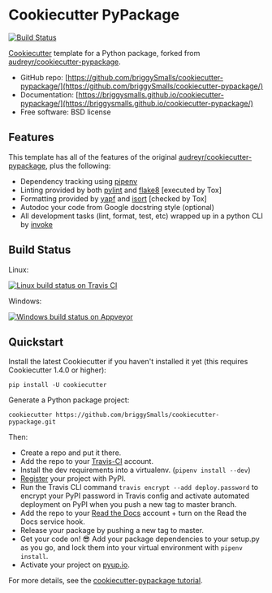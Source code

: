 # Cookiecutter PyPackage

[![Build Status](https://travis-ci.org/briggySmalls/cookiecutter-pypackage.svg?branch=master)](https://travis-ci.org/briggySmalls/cookiecutter-pypackage)

[Cookiecutter] template for a Python package, forked from [audreyr/cookiecutter-pypackage].

- GitHub repo: [https://github.com/briggySmalls/cookiecutter-pypackage/](https://github.com/briggySmalls/cookiecutter-pypackage/)
- Documentation: [https://briggysmalls.github.io/cookiecutter-pypackage/](https://briggysmalls.github.io/cookiecutter-pypackage/)
- Free software: BSD license

## Features

This template has all of the features of the original [audreyr/cookiecutter-pypackage], plus the following:

- Dependency tracking using [pipenv]
- Linting provided by both [pylint] and [flake8] [executed by Tox]
- Formatting provided by [yapf] and [isort] [checked by Tox]
- Autodoc your code from Google docstring style (optional)
- All development tasks (lint, format, test, etc) wrapped up in a python CLI by [invoke]

## Build Status

Linux:

[![Linux build status on Travis CI](https://img.shields.io/travis/briggySmalls/cookiecutter-pypackage.svg)](https://travis-ci.org/briggySmalls/cookiecutter-pypackage)

Windows:

[![Windows build status on Appveyor](https://ci.appveyor.com/api/projects/status/github/briggySmalls/cookiecutter-pypackage?branch=master&svg=true)](https://ci.appveyor.com/project/briggySmalls/cookiecutter-pypackage/branch/master)

## Quickstart

Install the latest Cookiecutter if you haven't installed it yet (this requires
Cookiecutter 1.4.0 or higher):

```console
pip install -U cookiecutter
```

Generate a Python package project:

```console
cookiecutter https://github.com/briggySmalls/cookiecutter-pypackage.git
```

Then:

- Create a repo and put it there.
- Add the repo to your [Travis-CI] account.
- Install the dev requirements into a virtualenv. (`pipenv install --dev`)
- [Register] your project with PyPI.
- Run the Travis CLI command `travis encrypt --add deploy.password` to encrypt your PyPI password in Travis config
  and activate automated deployment on PyPI when you push a new tag to master branch.
- Add the repo to your [Read the Docs] account + turn on the Read the Docs service hook.
- Release your package by pushing a new tag to master.
- Get your code on! 😎 Add your package dependencies to your setup.py as you go, and lock them into your virtual environment with `pipenv install`.
- Activate your project on [pyup.io].

For more details, see the [cookiecutter-pypackage tutorial].

[audreyr/cookiecutter-pypackage]: https://github.com/audreyr/cookiecutter-pypackage
[Cookiecutter]: https://github.com/audreyr/cookiecutter
[invoke]: http://www.pyinvoke.org/
[isort]: https://pypi.org/project/isort/
[yapf]: https://github.com/google/yapf
[flake8]: https://pypi.org/project/flake8/
[pylint]: https://www.pylint.org/
[pipenv]: https://pipenv.readthedocs.io/en/latest/
[original_pypackage]: https://github.com/briggySmalls/cookiecutter-pypackage/
[Travis-CI]: http://travis-ci.org/
[Tox]: http://testrun.org/tox/
[Sphinx]: http://sphinx-doc.org/
[Read the Docs]: https://readthedocs.io/
[pyup.io]: https://pyup.io/
[bump2version]: https://github.com/c4urself/bump2version
[Punch]: https://github.com/lgiordani/punch
[Pipenv]: https://pipenv.readthedocs.io/en/latest/
[PyPi]: https://pypi.python.org/pypi
[pip docs for requirements files]: https://pip.pypa.io/en/stable/user_guide/#requirements-files
[Register]: https://packaging.python.org/tutorials/packaging-projects/#uploading-the-distribution-archives
[cookiecutter-pypackage tutorial]: https://briggysmalls.github.io/cookiecutter-pypackage/tutorial.html
